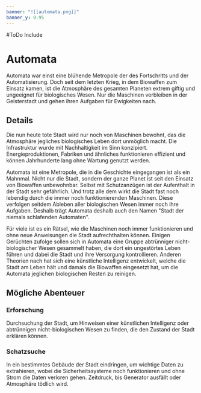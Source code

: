 ```yaml
---
banner: "![[automata.png]]"
banner_y: 0.95
---
```


#ToDo Include

# Automata
Automata war einst eine blühende Metropole der des Fortschritts und der Automatisierung. Doch seit dem letzten Krieg, in dem Biowaffen zum Einsatz kamen, ist die Atmosphäre des gesamten Planeten extrem giftig und ungeeignet für biologisches Wesen. Nur die Maschinen verbleiben in der Geisterstadt und gehen ihren Aufgaben für Ewigkeiten nach.


## Details
Die nun heute tote Stadt wird nur noch von Maschinen bewohnt, das die Atmosphäre jegliches biologisches Leben dort unmöglich macht. Die Infrastruktur wurde mit Nachhaltigkeit im Sinn konzipiert. Energieproduktionen, Fabriken und ähnliches funktionieren effizient und können Jahrhunderte lang ohne Wartung genutzt werden.

Automata ist eine Metropole, die in die Geschichte eingegangen ist als ein Mahnmal. Nicht nur die Stadt, sondern der ganze Planet ist seit den Einsatz von Biowaffen unbewohnbar. Selbst mit Schutzanzügen ist der Aufenthalt in der Stadt sehr gefährlich. Und trotz alle dem wirkt die Stadt fast noch lebendig durch die immer noch funktionierenden Maschinen. Diese verfolgen seitdem Ableben aller biologischen Wesen immer noch ihre Aufgaben. Deshalb trägt Automata deshalb auch den Namen "Stadt der niemals schlafenden Automaten". 

Für viele ist es ein Rätsel, wie die Maschinen noch immer funktionieren und ohne neue Anweisungen die Stadt aufrechthalten können. Einigen Gerüchten zufolge sollen sich in Automata eine Gruppe abtrünniger nicht-biologischer Wesen gesammelt haben, die dort ein ungestörtes Leben führen und dabei die Stadt und ihre Versorgung kontrollieren. Anderen Theorien nach hat sich eine künstliche Intelligenz entwickelt, welche die Stadt am Leben hält und damals die Biowaffen eingesetzt hat, um die Automata jeglichen biologischen Resten zu reinigen.


## Mögliche Abenteuer

### Erforschung
Durchsuchung der Stadt, um Hinweisen einer künstlichen Intelligenz oder abtrünnigen nicht-biologischen Wesen zu finden, die den Zustand der Stadt erklären können.

### Schatzsuche
In ein bestimmtes Gebäude der Stadt eindringen, um wichtige Daten zu extrahieren, wobei die Sicherheitssysteme noch funktionieren und ohne Strom die Daten verloren gehen. Zeitdruck, bis Generator ausfällt oder Atmosphäre tödlich wird.